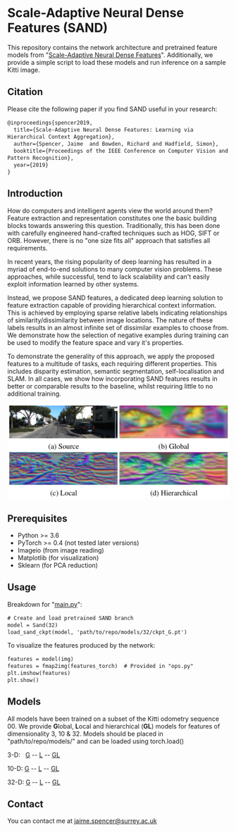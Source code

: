 # Scale-Adaptive Neural Dense Features (SAND)

This repository contains the network architecture and pretrained feature 
models from "[Scale-Adaptive Neural Dense Features](https://www.researchgate.net/publication/331576664_Scale-Adaptive_Neural_Dense_Features_Learning_via_Hierarchical_Context_Aggregation)".
Additionally, we provide a simple script to load these models and run inference on a sample Kitti image.

## Citation
Please cite the following paper if you find SAND useful in your research:
```
@inproceedings{spencer2019,
  title={Scale-Adaptive Neural Dense Features: Learning via Hierarchical Context Aggregation},
  author={Spencer, Jaime  and Bowden, Richard and Hadfield, Simon},
  booktitle={Proceedings of the IEEE Conference on Computer Vision and Pattern Recognition},
  year={2019}
}
```

## Introduction

How do computers and intelligent agents view the world around them?
Feature extraction and representation constitutes one the basic building blocks towards answering this question. 
Traditionally, this has been done with carefully engineered hand-crafted techniques such as HOG, SIFT or ORB.
However, there is no "one size fits all" approach that satisfies all requirements.

In recent years, the rising popularity of deep learning has resulted in a myriad of end-to-end solutions to many computer vision problems. 
These approaches, while successful, tend to lack scalability and can't easily exploit information learned by other systems. 

Instead, we propose SAND features, a dedicated deep learning solution to feature extraction capable of providing hierarchical context information.
This is achieved by employing sparse relative labels indicating relationships of similarity/dissimilarity between image locations.
The nature of these labels results in an almost infinite set of dissimilar examples to choose from. 
We demonstrate how the selection of negative examples during training can be used to modify the feature space and vary it's properties.

To demonstrate the generality of this approach, we apply the proposed features to a multitude of tasks, each requiring different properties. 
This includes disparity estimation, semantic segmentation, self-localisation and SLAM.
In all cases, we show how incorporating SAND features results in better or comparable results to the baseline, whilst requiring little to no additional training.

<p align="center">
  <img src="images/sample_viz2.png">
</p>

## Prerequisites
- Python >= 3.6
- PyTorch >= 0.4 (not tested later versions)
- Imageio (from image reading)
- Matplotlib (for visualization)
- Sklearn (for PCA reduction)

## Usage
Breakdown for "[main.py](main.py)":
```
# Create and load pretrained SAND branch
model = Sand(32)
load_sand_ckpt(model, 'path/to/repo/models/32/ckpt_G.pt')
```

To visualize the features produced by the network:
```
features = model(img)
features = fmap2img(features_torch)  # Provided in "ops.py"
plt.imshow(features)
plt.show()
```

## Models
All models have been trained on a subset of the Kitti odometry sequence 00.
We provide **G**lobal, **L**ocal and hierarchical (**GL**) models for features of dimensionality 3, 10 & 32.
Models should be placed in "path/to/repo/models/" and can be loaded using torch.load()

3-D: &nbsp; [G](https://drive.google.com/file/d/1SGj2VHN78QaA5GWfOwxPbnj0M_-XgJwu/view?usp=sharing) --
[L](https://drive.google.com/open?id=1Mjhx21n0h78CoE6zrmREhRDMVHXOLX62) -- 
[GL](https://drive.google.com/open?id=194p6Kgw7KrrN1972CjNskPiOOkYwfQ7c)

10-D: [G](https://drive.google.com/open?id=1iu4l9L71VxdJtSIYPtVFxqjZeP-qTq1x) -- 
[L](https://drive.google.com/open?id=1tawKBU36-wHfrYShi-nV18HJH2mrexoL) -- 
[GL](https://drive.google.com/open?id=1ZUuHX8D9l2KlWEczUX0kr7VfcGAQ9wgD)

32-D: [G](https://drive.google.com/open?id=1TqsYNKR2jq3yW1TLXwXI2r8UBNn8Rqlr) -- 
[L](https://drive.google.com/open?id=1HuEwA70jht6XB3HYP5bz9mNXk4_RiJ4u) -- 
[GL](https://drive.google.com/open?id=12wYWOSqugSH9YGA4667SjF2hI5jqgV_C)

## Contact

You can contact me at [jaime.spencer@surrey.ac.uk](mailto:jaime.spencer@surrey.ac.uk)

